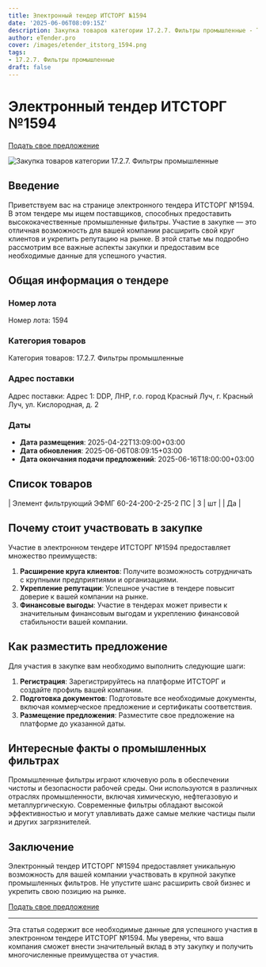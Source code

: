 ```yaml
---
title: Электронный тендер ИТСТОРГ №1594
date: '2025-06-06T08:09:15Z'
description: Закупка товаров категории 17.2.7. Фильтры промышленные - Тендер №1594
author: eTender.pro
cover: /images/etender_itstorg_1594.png
tags:
- 17.2.7. Фильтры промышленные
draft: false
---
```

# Электронный тендер ИТСТОРГ №1594

[Подать свое предложение](https://itstorg.ru/tender-1594?utm_source=etender)

![Закупка товаров категории 17.2.7. Фильтры промышленные](/images/etender_itstorg_1594.png)

## Введение

Приветствуем вас на странице электронного тендера ИТСТОРГ №1594. В этом тендере мы ищем поставщиков, способных предоставить высококачественные промышленные фильтры. Участие в закупке — это отличная возможность для вашей компании расширить свой круг клиентов и укрепить репутацию на рынке. В этой статье мы подробно рассмотрим все важные аспекты закупки и предоставим все необходимые данные для успешного участия.

## Общая информация о тендере

### Номер лота

Номер лота: 1594

### Категория товаров

Категория товаров: 17.2.7. Фильтры промышленные

### Адрес поставки

Адрес поставки: Адрес 1: DDP, ЛНР, г.о. город Красный Луч, г. Красный Луч, ул. Кислородная, д. 2

### Даты

- **Дата размещения**: 2025-04-22T13:09:00+03:00
- **Дата обновления**: 2025-06-06T08:09:15+03:00
- **Дата окончания подачи предложений**: 2025-06-16T18:00:00+03:00

## Список товаров

| Элемент фильтрующий ЭФМГ 60-24-200-2-25-2 ПС | 3 | шт |  | Да |

## Почему стоит участвовать в закупке

Участие в электронном тендере ИТСТОРГ №1594 предоставляет множество преимуществ:

1. **Расширение круга клиентов**: Получите возможность сотрудничать с крупными предприятиями и организациями.
2. **Укрепление репутации**: Успешное участие в тендере повысит доверие к вашей компании на рынке.
3. **Финансовые выгоды**: Участие в тендерах может привести к значительным финансовым выгодам и укреплению финансовой стабильности вашей компании.

## Как разместить предложение

Для участия в закупке вам необходимо выполнить следующие шаги:

1. **Регистрация**: Зарегистрируйтесь на платформе ИТСТОРГ и создайте профиль вашей компании.
2. **Подготовка документов**: Подготовьте все необходимые документы, включая коммерческое предложение и сертификаты соответствия.
3. **Размещение предложения**: Разместите свое предложение на платформе до указанной даты.

## Интересные факты о промышленных фильтрах

Промышленные фильтры играют ключевую роль в обеспечении чистоты и безопасности рабочей среды. Они используются в различных отраслях промышленности, включая химическую, нефтегазовую и металлургическую. Современные фильтры обладают высокой эффективностью и могут улавливать даже самые мелкие частицы пыли и других загрязнителей.

## Заключение

Электронный тендер ИТСТОРГ №1594 предоставляет уникальную возможность для вашей компании участвовать в крупной закупке промышленных фильтров. Не упустите шанс расширить свой бизнес и укрепить свою позицию на рынке.

[Подать свое предложение](https://itstorg.ru/tender-1594?utm_source=etender)

---

Эта статья содержит все необходимые данные для успешного участия в электронном тендере ИТСТОРГ №1594. Мы уверены, что ваша компания сможет внести значительный вклад в эту закупку и получить многочисленные преимущества от участия.